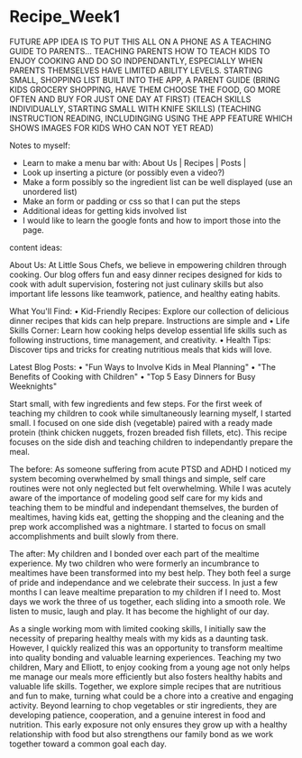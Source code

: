 # Recipe_Week1

FUTURE APP IDEA IS TO PUT THIS ALL ON A PHONE AS A TEACHING GUIDE TO PARENTS... TEACHING PARENTS HOW TO TEACH KIDS TO ENJOY COOKING AND DO SO INDPENDANTLY, ESPECIALLY WHEN PARENTS THEMSELVES HAVE LIMITED ABILITY LEVELS.  STARTING SMALL, SHOPPING LIST BUILT INTO THE APP, A PARENT GUIDE (BRING KIDS GROCERY SHOPPING, HAVE THEM CHOOSE THE FOOD, GO MORE OFTEN AND BUY FOR JUST ONE DAY AT FIRST) (TEACH SKILLS INDIVIDUALLY, STARTING SMALL WITH KNIFE SKILLS) (TEACHING INSTRUCTION READING, INCLUDINGING USING THE APP FEATURE WHICH SHOWS IMAGES FOR KIDS WHO CAN NOT YET READ)


Notes to myself:

* Learn to make a menu bar with:  About Us | Recipes |  Posts | 
* Look up inserting a picture (or possibly even a video?)
* Make a form possibly so the ingredient list can be well displayed (use an unordered list)
* Make an form or padding or css so that I can put the steps
* Additional ideas for getting kids involved list
* I would like to learn the google fonts and how to import those into the page.

content ideas:

About Us:
At Little Sous Chefs, we believe in empowering children through cooking. Our blog offers fun and easy dinner recipes designed for kids to cook with adult supervision, fostering not just culinary skills but also important life lessons like teamwork, patience, and healthy eating habits.

What You'll Find:
• Kid-Friendly Recipes: Explore our collection of delicious dinner recipes that kids can help prepare.  Instructions are simple and 
• Life Skills Corner: Learn how cooking helps develop essential life skills such as following instructions, time management, and creativity.
• Health Tips: Discover tips and tricks for creating nutritious meals that kids will love.

Latest Blog Posts:
• "Fun Ways to Involve Kids in Meal Planning"
• "The Benefits of Cooking with Children"
• "Top 5 Easy Dinners for Busy Weeknights"

Start small, with few ingredients and few steps.  For the first week of teaching my children to cook while simultaneously learning myself, I started small.  I focused on one side dish  (vegetable) paired with a ready made protein (think chicken nuggets, frozen breaded fish fillets, etc).  This recipe focuses on the side dish and teaching children to independantly prepare the meal.

The before:  As someone suffering from acute PTSD and ADHD I noticed my system becoming overwhelmed by small things and simple, self care routines were not only neglected but felt overwhelming.  While I was acutely aware of the importance of modeling good self care for my kids and teaching them to be mindful and independant themselves, the burden of mealtimes, having kids eat, getting the shopping and the cleaning and the prep work accomplished was a nightmare.  I started to focus on small accomplishments and built slowly from there.

The after:  My children and I bonded over each part of the mealtime experience.  My two children who were formerly an incumbrance to mealtimes have been transformed into my best help.  They both feel a surge of pride and independance and we celebrate their success.  In just a few months I can leave mealtime preparation to my children if I need to.  Most days we work the three of us together, each sliding into a smooth role.  We listen to music, laugh and play.  It has become the highlight of our day.


As a single working mom with limited cooking skills, I initially saw the necessity of preparing healthy meals with my kids as a daunting task. However, I quickly realized this was an opportunity to transform mealtime into quality bonding and valuable learning experiences. Teaching my two children, Mary and Elliott, to enjoy cooking from a young age not only helps me manage our meals more efficiently but also fosters healthy habits and valuable life skills. Together, we explore simple recipes that are nutritious and fun to make, turning what could be a chore into a creative and engaging activity. Beyond learning to chop vegetables or stir ingredients, they are developing patience, cooperation, and a genuine interest in food and nutrition. This early exposure not only ensures they grow up with a healthy relationship with food but also strengthens our family bond as we work together toward a common goal each day.

